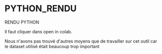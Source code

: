 # PYTHON_RENDU
RENDU PYTHON

Il faut cliquer dans open in colab.

Nous n'avons pas trouvé d'autres moyens que de travailler sur cet outil car le dataset utilisé était beaucoup trop important
